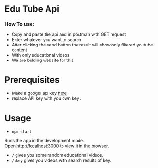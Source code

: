 # Edu Tube Api

### How To use:
   - Copy and paste the api and in postman with GET request
   - Enter whatever you want to search
   - After clicking the send button the result will show only filtered youtube content
   - With only educational videos
   - We are bulding website for this

# Prerequisites

- Make a googel api key [here](https://console.developers.google.com/)
- replace API key with you own key .

# Usage
- `npm start`

Runs the app in the development mode.\
Open [http://localhost:3000](http://localhost:3000) to view it in the browser.

- `/` gives you some random educational videos.
- `/:key` gives you videos with search results of key.

